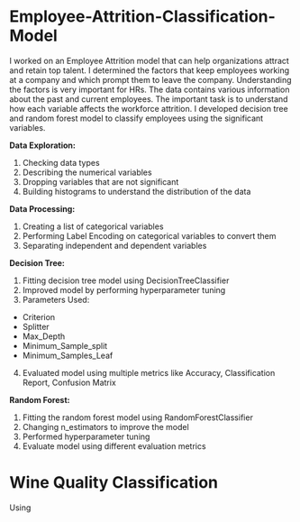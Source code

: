 # Employee-Attrition-Classification-Model

I worked on an Employee Attrition model that can help organizations attract and retain top talent. I determined the factors that keep employees working at a company and which prompt them to leave the company. Understanding the factors is very important for HRs. The data contains various information about the past and current employees. The important task is to understand how each variable affects the workforce attrition. I developed decision tree and random forest model to classify employees using the significant variables.

**Data Exploration:**
1. Checking data types
2. Describing the numerical variables
3. Dropping variables that are not significant
4. Building histograms to understand the distribution of the data

**Data Processing:**
1. Creating a list of categorical variables
2. Performing Label Encoding on categorical variables to convert them
3. Separating independent and dependent variables

**Decision Tree:**
1. Fitting decision tree model using DecisionTreeClassifier
2. Improved model by performing hyperparameter tuning
3. Parameters Used:
* Criterion
* Splitter
* Max_Depth
* Minimum_Sample_split
* Minimum_Samples_Leaf
4. Evaluated model using multiple metrics like Accuracy, Classification Report, Confusion Matrix

**Random Forest:**
1. Fitting the random forest model using RandomForestClassifier
2. Changing n_estimators to improve the model
3. Performed hyperparameter tuning
4. Evaluate model using different evaluation metrics

# Wine Quality Classification

Using
